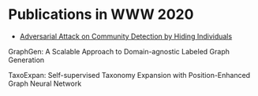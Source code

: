 # Publications in WWW 2020

- [Adversarial Attack on Community Detection by Hiding Individuals](https://github.com/naganandy/graph-based-deep-learning-literature/blob/master/conference-publications/folders/publications_www20/cdattack_www20/README.md)

GraphGen: A Scalable Approach to Domain-agnostic Labeled Graph Generation

TaxoExpan: Self-supervised Taxonomy Expansion with Position-Enhanced Graph Neural Network
